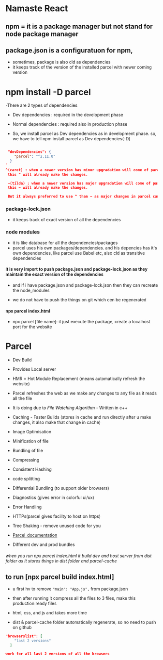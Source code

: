 # Namaste React

## npm = it is a package manager but not stand for node package manager

## package.json is a configuratuon for npm, 
- sometimes, package is also cld as dependencies
- it keeps track of the version of the installed parcel with newer coming version

# npm install -D parcel
-There are 2 types of dependencies
- Dev dependencies : required in the development phase 
- Normal dependencies : required also in production phase

- So, we install parcel as Dev dependencies as in development phase. so, we have to tell npm install parcel as Dev dependencies(-D)



```json

 "devDependencies": {
    "parcel": "^2.11.0"
  }
`
^(caret) : when a newer version has minor upgradation will come of parces,
 this ^ will already make the changes.

 ~(tilda) : when a newer version has major upgradation will come of parces,
 this ~ will already make the changes.

 But it always preferred to use ^ than ~ as major changes in parcel can break or disrupt your application in different ways`
```

### package-lock.json 
- it keeps track of exact version of all the dependencies 

### node modules
- it is like database for all the dependencies/packages
- parcel uses his own packages/dependencies. and his depencies has it's own dependencies, like parcel use Babel etc, also cld as transitive dependencies

#### it is very import to push package.json and package-lock.json as they maintain the exact version of the dependencies
- and if i have package.json and package-lock.json then they can recreate the node_modules

- we do not have to push the things on git which cen be regenerated

#### npx parcel index.html
- npx parcel [file name]: it just execute the package, create a localhost port for the website

# Parcel
- Dev Build
- Provides Local server
- HMR = Hot Module Replacement (means automatically refresh the website)
- Parcel refreshes the web as we make any changes to any file as it reads all the file
- It is doing due to *File Watching Algorithm* - Written in c++
- Caching - Faster Builds (stores in cache and run directly after u make changes, it also make that change in cache)
- Image Optimisation
- Minification of file
- Bundling of file
- Compressing
- Consistent Hashing
- code splitting
- Differential Bundling (to support older browsers)
- Diagnostics (gives error in colorful ui/ux)
- Error Handling
- HTTPs(parcel gives facility to host on https)
- Tree Shaking - remove unused code for you

- [Parcel_documentation](https://parceljs.org/docs/)

- Different dev and prod bundles

###### when you run *npx parcel index.html* it build dev and host server from dist folder as it stores things in dist folder and parcel-cache

## to run [npx parcel build index.html]
- u first hv to remove `"main": "App.js",` from package.json
- then after running it compress all the files to 3 files, make this production ready files
- html, css, and js and takes more time

- dist & parcel-cache folder automatically regenerate, so no need to push on github

```json
"browserslist": [
    "last 2 versions"
  ]

work for all last 2 versions of all the browsers
```
